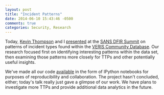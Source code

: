 ```yaml
---
layout: post
title: "Incident Patterns"
date: 2014-06-10 15:43:46 -0500
comments: true
categories: Security, Research
---
```


Today, [Kevin Thompson](https://twitter.com/bfist) and I [presented](https://speakerdeck.com/technoskald/incident-patterns) at the [SANS DFIR Summit](http://www.sans.org/event/dfir-summit-2014) on patterns of incident types found within the [VERIS Community Database](http://vcdb.org). Our research focused first on identifying interesting patterns within the data set, then examining those patterns more closely for TTPs and other potentially useful insights.

We've made all our code [available](http://threatic.us) in the form of IPython notebooks for purposes of reproducibility and collaboration. The project hasn't concluded, either; today's talk really just gave a glimpse of our work. We have plans to investigate more TTPs and provide additional data analytics in the future.
